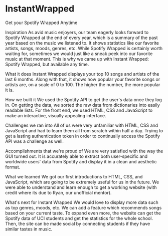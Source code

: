 # InstantWrapped
Get your Spotify Wrapped Anytime

Inspiration
As avid music enjoyers, our team eagerly looks forward to Spotify Wrapped at the end of every year, which is a summary of the past year based on the music we listened to. It shows statistics like our favorite artists, songs, moods, genres, etc. While Spotify Wrapped is certainly worth waiting for, sometimes we would just like a sneak peek into our favorite music at that moment. This is why we came up with Instant Wrapped: Spotify Wrapped, but available any time.

What it does
Instant Wrapped displays your top 10 songs and artists of the last 6 months. Along with that, it shows how popular your favorite songs or artists are, on a scale of 0 to 100. The higher the number, the more popular it is.

How we built it
We used the Spotify API to get the user's data once they log in. On getting the data, we sorted the raw data from dictionaries into easily readable lists. For the front end, we used HTML, CSS and JavaScript to make an interactive, visually appealing interface.

Challenges we ran into
All of us were very unfamiliar with HTML, CSS and JavaScript and had to learn them all from scratch within half a day. Trying to get a lasting authentication token in order to continually access the Spotify API was a challenge as well.

Accomplishments that we're proud of
We are very satisfied with the way the GUI turned out. It is accurately able to extract both user-specific and worldwide users' data from Spotify and display it in a clean and aesthetic format.

What we learned
We got our first introductions to HTML, CSS, and JavaScript, which are going to be extremely useful for us in the future. We were able to understand and learn enough to get a working website (with credit where its due to Ryan, our unofficial mentor).

What's next for Instant Wrapped
We would love to display more data such as top genres, moods, etc. We can add a feature which recommends songs based on your current taste. To expand even more, the website can get the Spotify data of UCI students and get the statistics for the whole school. Then, the site can be made social by connecting students if they have similar tastes in music.
